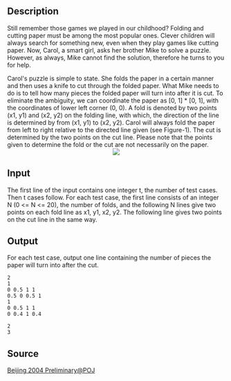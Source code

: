 <h2>Description</h2><p>Still remember those games we played in our childhood? Folding and cutting paper must be among the most popular ones. Clever children will always search for something new, even when they play games like cutting paper.  Now, Carol, a smart girl, asks her brother Mike to solve a puzzle. However, as always, Mike cannot find the solution, therefore he turns to you for help. 
</p>
Carol's puzzle is simple to state. She folds the paper in a certain manner and then uses a knife to cut through the folded paper. What Mike needs to do is to tell how many pieces the folded paper will turn into after it is cut. To eliminate the ambiguity, we can coordinate the paper as [0, 1] * [0, 1], with the coordinates of lower left corner (0, 0). A fold is denoted by two points (x1, y1) and (x2, y2) on the folding line, with which, the direction of the line is determined by from (x1, y1) to (x2, y2). Carol will always fold the paper from left to right relative to the directed line given (see Figure-1). The cut is determined by the two points on the cut line. Please note that the points given to determine the fold or the cut are not necessarily on the paper.
<center><img src="images/1921_1.gif"></center><p>
</p><h2>Input</h2><p>The first line of the input contains one integer t, the number of test cases. Then t cases follow. For each test case, the first line consists of an integer N (0 &lt;= N &lt;= 20), the number of folds, and the following N lines give two points on each fold line as x1, y1, x2, y2.  The following line gives two points on the cut line in the same way. </p><h2>Output</h2><p>For each test case, output one line containing the number of pieces the paper will turn into after the cut. </p><pre><code class="language-input1">2
1
0 0.5 1 1
0.5 0 0.5 1
1
0 0.5 1 1
0 0.4 1 0.4
</code></pre><pre><code class="language-output1">2
3
</code></pre><h2>Source</h2><a href="searchproblem?field=source&amp;key=Beijing+2004+Preliminary%40POJ">Beijing 2004 Preliminary@POJ</a>